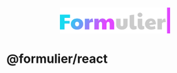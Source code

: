 <p align="center">
	<a href="https://github.com/vjee/formulier" target="_blank" rel="noopener noreferrer">
		<img width="256" src="https://raw.githubusercontent.com/vjee/formulier/main/.github/formulier-logo.svg" alt="Formulier logo">
	</a>
</p>

# @formulier/react
